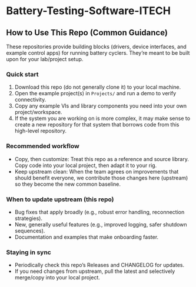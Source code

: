 # Battery-Testing-Software-ITECH


## How to Use This Repo (Common Guidance)

These repositories provide building blocks (drivers, device interfaces, and example control apps) for running battery cyclers. They’re meant to be built upon for your lab/project setup.

### Quick start
1. Download this repo (do not generally clone it) to your local machine.
2. Open the example project(s) in `Projects/` and run a demo to verify connectivity.
3. Copy any example VIs and library components you need into your own project/workspace.
4. If the system you are working on is more complex, it may make sense to create a new repository for that system that borrows code from this high-level repository. 

### Recommended workflow
- Copy, then customize: Treat this repo as a reference and source library. Copy code into your local project, then adapt it to your rig.
- Keep upstream clean: When the team agrees on improvements that should benefit everyone, we contribute those changes here (upstream) so they become the new common baseline.

### When to update upstream (this repo)
- Bug fixes that apply broadly (e.g., robust error handling, reconnection strategies).
- New, generally useful features (e.g., improved logging, safer shutdown sequences).
- Documentation and examples that make onboarding faster.

### Staying in sync
- Periodically check this repo’s Releases and CHANGELOG for updates.
- If you need changes from upstream, pull the latest and selectively merge/copy into your local project.
